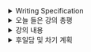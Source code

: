 <details>
<summary>Writing Specification</summary>
<div markdown="1">

>Date : 22.01.24
>
>강좌 분류 : Pytorch
>
>>강좌 번호 : 1
>>
>>제목 : Introduction to Pytorch
>
>>강좌 번호 : 2
>>
>>제목 : Pytorch Basics
>
>>강좌 번호 : 3
>>
>>제목 : Pytorch 프로젝트 구조 이해하기

</div>
</details>

<details>
<summary>오늘 들은 강의 총평</summary>
<div markdown="1">

드디어, 파이토치 강의가 시작되었다.

음.. 배우긴 했는데, 직접한 건 많이 없었다.

Tip 위주로 다루면 Tip을 익히고, 전체적인 작성 규약에 대해 알아보면서 직접 작성해보는 시간을 가져보겠다.

다행인 건 이번 주부터는 강의 내용이 길지는 않아서 듣는데 부담이 없다.

~~내 공부를 더 하면서 부스트캠프 외 필요한 공부를 더 할 수 있을 것 같다.~~

??? : 아니 과제가 뭐 이렇게 많ㅇ..

</div>
</details>

<details>
<summary>강의 내용</summary>
<div markdown="1">

<details>
<summary>Introduction to Pytorch</summary>
<div markdown="1">

Computational Graph : 연산의 과정을 그래프로 표현

> Define and Run(Static Graph) : 그래프를 먼저 정의함 -> 실행 시점에서 데이터를 feed
> 
> Define by Run(Dynamic Computational Graph, DCG) : 실행을 하면서 그래프를 생성하는 방식

>> 그래프 생성 타입에 따라서 굉장히 많은 차이가 존재함.
>>
>> 1. 동적 그래프 방식은 실행 중 즉시 내부 값을 확인 가능하다.
>>
>> 2. 동적 그래프 방식은 코딩하기 편함(sess.run이 없어.)
>>
>> 3. 정적 그래프 방식은 Production과 Scalability에 장점이 있음.

>>> Production의 의미에는 Cloud 연결, TPU, multi GPU 등에 유리함을 의미하지만,
>>>
>>> (Pytorch도 multi GPU는 잘 되는데...)
>>>
>>> 내 경험상 정적 그래프 방식의 가장 강한 강점은 C++(ONNX 등을 통한)의 포팅이 편하다는 점이 있다.
>>>
>>> 동적 그래프 방식은 C++로 포팅할 때 그 그래프 구조를 C++에서 일일이 정해주어야 포팅이 가능했다.
>>>
>>> 그래서 몇몇 라이브러리가 현재 ONNX 모듈로 바꿔주는 함수를 지원하긴 하는데, 대부분이 완벽하지 않다.
>>>
>>> 반대로 말하면, 동적 그래프 방식이 그만큼 능동적인 코딩이 가능하단 의미이기도 하다.

Pytorch = Numpy + AutoGrad(자동미분) + Function(신경망 구성에 필요한 함수를 지원)

</div>
</details>

<details>
<summary>Pytorch Basics</summary>
<div markdown="1">

Tensor in Pytorch = N-dimensional Arrays in  Numpy

넘파이의 ndarray와 생성 방식이 동일하다.(List로 불러오기)
> ndarray로 Tensor를 만드는 것도 가능하다.

그 외 함수들도 거의 비슷하게 지원한다.
> (ndim = 차원 수를 반환, shape = 차원 형태와 각 차원의 element 숫자를 반환)

Tensor의 차원, 형태를 handling하는 대표적인 함수는 아래와 같음.

> 1. view : 입력된 tensor의 shape를 입력된 형태로 변환한다. 출력은 입력된 tensor의 값을 "참조"한다. 
> 
> 2. reshape : 입력된 tensor의 shape를 입력된 형태로 변환한다. 출력은 입력된 tensor의 값을 "복사"한다. 
>> 이를 view와 reshape은 contiguity 보장의 차이가 있다고 말하며, 보통 view를 많이 쓰게 될 것임.
>
> 3. squeeze : 차원의 개수가 1인 차원을 삭제한다.
> 
> 4. unsqueeze : 차원의 개수가 1인 차원을 추가해준다.

Tensor의 연산도 Numpy 행렬의 연산과 거의 같음. 단 행렬 곱셈 연산은 아래와 같은 차이를 보임.

> 1. dot : Numpy와 달리 1-D Tensor, Vector간의 연산만을 지원함.
> 
> 2. mm : 2-D 이상의 행렬간의 곱셈 연산, broadcasting 지원을 안함.(가장 많이 씀.)
> 
> 3. matmul : 2-D 이상의 행렬간의 곱셈 연산, broadcasting 지원을 함. (의도치 않은 결과를 초래할 수 있음.)

그 외 손실함수, softmax, one-hot vector 변환과 같은 다양한 함수를 nn.functional 모듈을 통해 지원하고 있음.

Autograd는 자동 미분을 지원하는 개념으로, backward 함수를 사용하면 미분값을 반환해 줌.

예시를 들어서 설명하려고 하신 것 같은데, 어쨋든 tensor를 생성하여 자동 미분을 활성화하려면,

생성 단계에서 requires_grad를 True로 명시해줘야함.

그러나 nn.linear같은 대부분의 layer함수들은 이 옵션이 default로 되어 있음.

</div>
</details>

<details>
<summary>Pytorch 프로젝트 구조 이해하기</summary>
<div markdown="1">

강의 과정에서 Pytorch Template에 대해서 알게 되었다.

사실 처음부터 작성하려면 굉장히 막막한 감이 있는데 굉장히 도움이 된 느낌이 있다.

주어진 template에서 먼저 확인하는 파일은 train.py이다.

argparse를 이용한 configuration 설정과 데이터 로드 하는 부분, train하는 부분을 집중적으로 봐야함.

jupyter notebook을 벗어나야 하는 이유는 파이토치 프로젝트 구조상,

data_centric AI(대용량 데이터를 처리하는 AI)시대에서 terminal에서 실행시켜야하는 경우가 많기 때문임.

이 때문에 대화형 코딩에서 벗어난 코딩도 굉장히 중요한 요소가 되었음.


</div>
</details>

</div>
</details>

<details>
<summary>후일담 및 차기 계획</summary>
<div markdown="1">

뭔가 한 것이 없는데 너무 졸렸다.

일찍 일어나서 작성했는데, 요즘 이런 삶이 반복되다보니 커피 섭취량이 늘었다.

아메리카노 뽑아먹을 시간이 없어 편의점 커피를 마시는데,

건강에 영향이 있을 여지가 있는 것이 조금 걱정임.(특히 살 찌는 거)

차기 계획

0. 마무리 못한 1~3강 기본과제 풀기

1. Pytorch 4강 5강 듣고 기본과제 풀기
   
2. 코딩 기본과제 풀기

3. 논문 찾아보기
   
</div>
</details>

